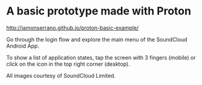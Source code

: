 # A basic prototype made with Proton

http://jamonserrano.github.io/proton-basic-example/

Go through the login flow and explore the main menu of the SoundCloud Android App.

To show a list of application states, tap the screen with 3 fingers (mobile) or click on the icon in the top right corner (desktop).

All images courtesy of SoundCloud Limited.
